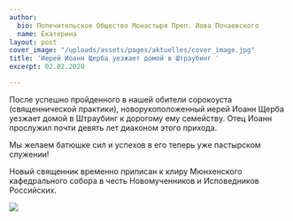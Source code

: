 ```yaml
---
author:
  bio: Попечительское Общество Монастыря Преп. Иова Почаевского
  name: Екатерина
layout: post
cover_image: "/uploads/assets/pages/aktuelles/cover_image.jpg"
title: 'Иерей Иоанн Щерба уезжает домой в Штраубинг '
excerpt: 02.02.2020

---
```

После успешно пройденного в нашей обители сорокоуста (священнической практики), новорукоположенный иерей Иоанн Щерба уезжает домой в Штраубинг к дорогому ему семейству. Отец Иоанн прослужил почти девять лет диаконом этого прихода.

Мы желаем батюшке сил и успехов в его теперь уже пастырском служении!

Новый священник временно приписан к клиру Мюнхенского кафедрального собора в честь Новомученников и Исповедников Российских.

![](https://res.cloudinary.com/hiobmon/image/upload/v1580649751/media/2020/967d3579-52ed-47d3-abcc-db7f53e9c9b5_2_nx7pup.jpg)